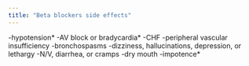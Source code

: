 ```yaml
---
title: "Beta blockers side effects"
---
```

-hypotension*
-AV block or bradycardia*
-CHF
-peripheral vascular insufficiency
-bronchospasms
-dizziness, hallucinations, depression, or lethargy
-N/V, diarrhea, or cramps
-dry mouth
-impotence*

